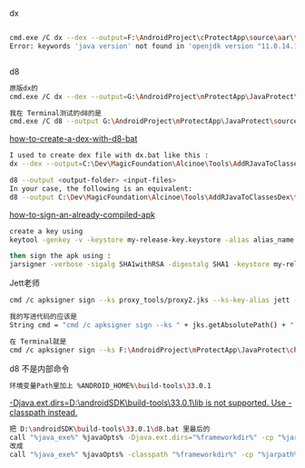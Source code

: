 









dx

```sh

cmd.exe /C dx --dex --output=F:\AndroidProject\cProtectApp\source\aar\temp\classes.dex F:\AndroidProject\cProtectApp\source\aar\temp\classes.jar
Error: keywords 'java version' not found in 'openjdk version "11.0.14.1" 2022'



```



d8

```sh
原版dx的
cmd.exe /C dx --dex --output=G:\AndroidProject\mProtectApp\JavaProtect\source\aar\temp\classes.dex G:\AndroidProject\mProtectApp\JavaProtect\source\aar\temp\classes.jar

我在 Terminal测试的d8的是
cmd.exe /C d8 --output G:\AndroidProject\mProtectApp\JavaProtect\source\aar\temp G:\AndroidProject\mProtectApp\JavaProtect\source\aar\temp\classes.jar
```



[how-to-create-a-dex-with-d8-bat](https://stackoverflow.com/questions/73859718/how-to-create-a-dex-with-d8-bat)

```sh
I used to create dex file with dx.bat like this :
dx --dex --output=C:\Dev\MagicFoundation\Alcinoe\Tools\AddRJavaToClassesDex\tmp\classes.dex C:\Dev\MagicFoundation\Alcinoe\Tools\AddRJavaToClassesDex\tmp\obj.zip

d8 --output <output-folder> <input-files>
In your case, the following is an equivalent:
d8 --output C:\Dev\MagicFoundation\Alcinoe\Tools\AddRJavaToClassesDex\tmp C:\Dev\MagicFoundation\Alcinoe\Tools\AddRJavaToClassesDex\tmp\obj.zip
```



[how-to-sign-an-already-compiled-apk](https://stackoverflow.com/questions/10930331/how-to-sign-an-already-compiled-apk)

```sh
create a key using
keytool -genkey -v -keystore my-release-key.keystore -alias alias_name -keyalg RSA -keysize 2048 -validity 10000

then sign the apk using :
jarsigner -verbose -sigalg SHA1withRSA -digestalg SHA1 -keystore my-release-key.keystore my_application.apk alias_name
```



Jett老师

```sh
cmd /c apksigner sign --ks proxy_tools/proxy2.jks --ks-key-alias jett --ks-pass pass:123456 --key-pass pass:123456 --out app/build/outputs/apk/debug/app-signed-aligned.apk app/build/outputs/apk/debug/app-unsigned-aligned.apk

我的写进代码的应该是
String cmd = "cmd /c apksigner sign --ks " + jks.getAbsolutePath() + " --ks-key-alias chao --ks-pass pass:123qwe --key-pass pass:123qwe --min-sdk-version 33 --out " + signedApk.getAbsolutePath() + " " + unsignedApk.getAbsolutePath();

在 Terminal就是
cmd /c apksigner sign --ks F:\AndroidProject\mProtectApp\JavaProtect\chaosKey.jks --ks-key-alias chao --ks-pass pass:123qwe --key-pass pass:123qwe --min-sdk-version 33 --out F:\AndroidProject\mProtectApp\JavaProtect\result\apk-signed.apk F:\AndroidProject\mProtectApp\JavaProtect\result\apk-unsigned.apk
```









d8 不是内部命令

```sh
环境变量Path里加上 %ANDROID_HOME%\build-tools\33.0.1
```



[-Djava.ext.dirs=D:\androidSDK\build-tools\33.0.1\lib is not supported.  Use -classpath instead.](https://stackoverflow.com/questions/59896708/error-while-running-dx-or-d8-tool-for-android)

```sh
把 D:\androidSDK\build-tools\33.0.1\d8.bat 里最后的
call "%java_exe%" %javaOpts% -Djava.ext.dirs="%frameworkdir%" -cp "%jarpath%" com.android.tools.r8.D8 %params%
改成
call "%java_exe%" %javaOpts% -classpath "%frameworkdir%" -cp "%jarpath%" com.android.tools.r8.D8 %params%
```



